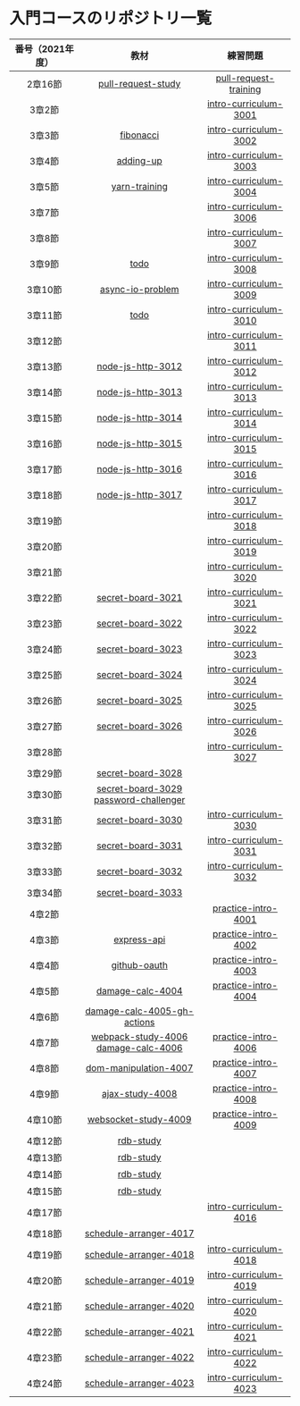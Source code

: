 # 入門コースのリポジトリ一覧

|  番号（2021年度） |  教材  |  練習問題  |
|:---:|:---:|:---:|
|  2章16節 |  [pull-request-study](https://github.com/nnn-training/pull-request-study)  |  [pull-request-training](https://github.com/nnn-training/pull-request-training)  |
|  3章2節  |    |  [intro-curriculum-3001](https://github.com/nnn-training/intro-curriculum-3001)  |
|  3章3節  |  [fibonacci](https://github.com/nnn-training/fibonacci)  |  [intro-curriculum-3002](https://github.com/nnn-training/intro-curriculum-3002)  |
|  3章4節  |  [adding-up](https://github.com/nnn-training/adding-up)  |  [intro-curriculum-3003](https://github.com/nnn-training/intro-curriculum-3003)  |
|  3章5節  |  [yarn-training](https://github.com/nnn-training/yarn-training)  |  [intro-curriculum-3004](https://github.com/nnn-training/intro-curriculum-3004)  |
|  3章7節  |    |  [intro-curriculum-3006](https://github.com/nnn-training/intro-curriculum-3006)  |
|  3章8節  |    |  [intro-curriculum-3007](https://github.com/nnn-training/intro-curriculum-3007)  |
|  3章9節  |  [todo](https://github.com/nnn-training/todo)  |  [intro-curriculum-3008](https://github.com/nnn-training/intro-curriculum-3008)  |
|  3章10節 |  [async-io-problem](https://github.com/nnn-training/async-io-problem)  |  [intro-curriculum-3009](https://github.com/nnn-training/intro-curriculum-3009)  |
|  3章11節 |  [todo](https://github.com/nnn-training/todo)  |  [intro-curriculum-3010](https://github.com/nnn-training/intro-curriculum-3010)  |
|  3章12節  |    |  [intro-curriculum-3011](https://github.com/nnn-training/intro-curriculum-3011)  |
|  3章13節  |  [node-js-http-3012](https://github.com/nnn-training/node-js-http-3012)  |  [intro-curriculum-3012](https://github.com/nnn-training/intro-curriculum-3012)  |
|  3章14節  |  [node-js-http-3013](https://github.com/nnn-training/node-js-http-3013)  |  [intro-curriculum-3013](https://github.com/nnn-training/intro-curriculum-3013)  |
|  3章15節  |  [node-js-http-3014](https://github.com/nnn-training/node-js-http-3014)  |  [intro-curriculum-3014](https://github.com/nnn-training/intro-curriculum-3014)  |
|  3章16節  |  [node-js-http-3015](https://github.com/nnn-training/node-js-http-3015)  |  [intro-curriculum-3015](https://github.com/nnn-training/intro-curriculum-3015)  |
|  3章17節  |  [node-js-http-3016](https://github.com/nnn-training/node-js-http-3016)  |  [intro-curriculum-3016](https://github.com/nnn-training/intro-curriculum-3016)  |
|  3章18節  |  [node-js-http-3017](https://github.com/nnn-training/node-js-http-3017)  |  [intro-curriculum-3017](https://github.com/nnn-training/intro-curriculum-3017)  |
|  3章19節  |    |  [intro-curriculum-3018](https://github.com/nnn-training/intro-curriculum-3018)  |
|  3章20節  |    |  [intro-curriculum-3019](https://github.com/nnn-training/intro-curriculum-3019)  |
|  3章21節  |    |  [intro-curriculum-3020](https://github.com/nnn-training/intro-curriculum-3020)  |
|  3章22節  |  [secret-board-3021](https://github.com/nnn-training/secret-board-3021)  |  [intro-curriculum-3021](https://github.com/nnn-training/intro-curriculum-3021)  |
|  3章23節  |  [secret-board-3022](https://github.com/nnn-training/secret-board-3022)  |  [intro-curriculum-3022](https://github.com/nnn-training/intro-curriculum-3022)  |
|  3章24節  |  [secret-board-3023](https://github.com/nnn-training/secret-board-3023)  |  [intro-curriculum-3023](https://github.com/nnn-training/intro-curriculum-3023)  |
|  3章25節  |  [secret-board-3024](https://github.com/nnn-training/secret-board-3024)  |  [intro-curriculum-3024](https://github.com/nnn-training/intro-curriculum-3024)  |
|  3章26節  |  [secret-board-3025](https://github.com/nnn-training/secret-board-3025)  |  [intro-curriculum-3025](https://github.com/nnn-training/intro-curriculum-3025)  |
|  3章27節  |  [secret-board-3026](https://github.com/nnn-training/secret-board-3026)  |  [intro-curriculum-3026](https://github.com/nnn-training/intro-curriculum-3026)  |
|  3章28節  |    |  [intro-curriculum-3027](https://github.com/nnn-training/intro-curriculum-3027)  |
|  3章29節  |  [secret-board-3028](https://github.com/nnn-training/secret-board-3028)  |    |
|  3章30節  |  [secret-board-3029](https://github.com/nnn-training/secret-board-3029) <br> [password-challenger](https://github.com/nnn-training/password-challenger) |    |
|  3章31節  |  [secret-board-3030](https://github.com/nnn-training/secret-board-3030)  |  [intro-curriculum-3030](https://github.com/nnn-training/intro-curriculum-3030)  |
|  3章32節  |  [secret-board-3031](https://github.com/nnn-training/secret-board-3031)  |  [intro-curriculum-3031](https://github.com/nnn-training/intro-curriculum-3031)  |
|  3章33節  |  [secret-board-3032](https://github.com/nnn-training/secret-board-3032)  |  [intro-curriculum-3032](https://github.com/nnn-training/intro-curriculum-3032)  |
|  3章34節  |  [secret-board-3033](https://github.com/nnn-training/secret-board-3033)  |    |
|  4章2節  |    |  [practice-intro-4001](https://github.com/nnn-training/practice-intro-4001)  |
|  4章3節  |  [express-api](https://github.com/nnn-training/express-api)  |  [practice-intro-4002](https://github.com/nnn-training/practice-intro-4002)  |
|  4章4節  |  [github-oauth](https://github.com/nnn-training/github-oauth)  |  [practice-intro-4003](https://github.com/nnn-training/practice-intro-4003)  |
|  4章5節  |  [damage-calc-4004](https://github.com/nnn-training/damage-calc-4004)  |  [practice-intro-4004](https://github.com/nnn-training/practice-intro-4004)  |
|  4章6節  |  [damage-calc-4005-gh-actions](https://github.com/nnn-training/damage-calc-4005-gh-actions)  |    |
|  4章7節  |  [webpack-study-4006](https://github.com/nnn-training/webpack-study-4006) <br> [damage-calc-4006](https://github.com/nnn-training/damage-calc-4006) |  [practice-intro-4006](https://github.com/nnn-training/practice-intro-4006)  |
|  4章8節  |  [dom-manipulation-4007](https://github.com/nnn-training/dom-manipulation-4007)  |  [practice-intro-4007](https://github.com/nnn-training/practice-intro-4007)  |
|  4章9節  |  [ajax-study-4008](https://github.com/nnn-training/ajax-study-4008)  |  [practice-intro-4008](https://github.com/nnn-training/practice-intro-4008)  |
|  4章10節  |  [websocket-study-4009](https://github.com/nnn-training/websocket-study-4009)  |  [practice-intro-4009](https://github.com/nnn-training/practice-intro-4009)  |
|  4章12節  |  [rdb-study](https://github.com/nnn-training/rdb-study)  |    |
|  4章13節  |  [rdb-study](https://github.com/nnn-training/rdb-study)  |    |
|  4章14節  |  [rdb-study](https://github.com/nnn-training/rdb-study)  |    |
|  4章15節  |  [rdb-study](https://github.com/nnn-training/rdb-study)  |    |
|  4章17節  |    |  [intro-curriculum-4016](https://github.com/nnn-training/intro-curriculum-4016)  |
|  4章18節  |  [schedule-arranger-4017](https://github.com/nnn-training/schedule-arranger-4017)  |    |
|  4章19節  |  [schedule-arranger-4018](https://github.com/nnn-training/schedule-arranger-4018)  |  [intro-curriculum-4018](https://github.com/nnn-training/intro-curriculum-4018)  |
|  4章20節  |  [schedule-arranger-4019](https://github.com/nnn-training/schedule-arranger-4019)  |  [intro-curriculum-4019](https://github.com/nnn-training/intro-curriculum-4019)  |
|  4章21節  |  [schedule-arranger-4020](https://github.com/nnn-training/schedule-arranger-4020)  |  [intro-curriculum-4020](https://github.com/nnn-training/intro-curriculum-4020)  |
|  4章22節  |  [schedule-arranger-4021](https://github.com/nnn-training/schedule-arranger-4021)  |  [intro-curriculum-4021](https://github.com/nnn-training/intro-curriculum-4021)  |
|  4章23節  |  [schedule-arranger-4022](https://github.com/nnn-training/schedule-arranger-4022)  |  [intro-curriculum-4022](https://github.com/nnn-training/intro-curriculum-4022)  |
|  4章24節  |  [schedule-arranger-4023](https://github.com/nnn-training/schedule-arranger-4023)  |  [intro-curriculum-4023](https://github.com/nnn-training/intro-curriculum-4023)  |
